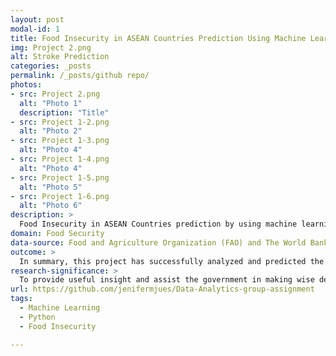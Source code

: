 ```yaml
---
layout: post
modal-id: 1
title: Food Insecurity in ASEAN Countries Prediction Using Machine Learning (ML)
img: Project 2.png
alt: Stroke Prediction
categories: _posts
permalink: /_posts/github repo/
photos:
- src: Project 2.png
  alt: "Photo 1"
  description: "Title"
- src: Project 1-2.png
  alt: "Photo 2"
- src: Project 1-3.png
  alt: "Photo 4"
- src: Project 1-4.png
  alt: "Photo 4"
- src: Project 1-5.png
  alt: "Photo 5"
- src: Project 1-6.png
  alt: "Photo 6"  
description: >
  Food Insecurity in ASEAN Countries prediction by using machine learning (ML)
domain: Food Security
data-source: Food and Agriculture Organization (FAO) and The World Bank data
outcome: >
  In summary, this project has successfully analyzed and predicted the impact of food insecurity (FI) in ASEAN countries, in addition to helping countries other than ASEAN to analyze their own food insecurity and predict food insecurity.
research-significance: >
  To provide useful insight and assist the government in making wise decisions and strategies to reduce food insecurity.
url: https://github.com/jenifermjues/Data-Analytics-group-assignment
tags:
  - Machine Learning
  - Python
  - Food Insecurity

---
```

